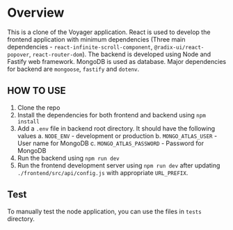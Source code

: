 # Overview

This is a clone of the Voyager application. React is used to develop the frontend application with minimum dependencies (Three main dependencies - `react-infinite-scroll-component`, `@radix-ui/react-popover`, `react-router-dom`). The backend is developed using Node and Fastify web framework. MongoDB is used as database. Major dependencies for backend are `mongoose`, `fastify` and `dotenv`.

## HOW TO USE

1. Clone the repo
2. Install the dependencies for both frontend and backend using `npm install`
3. Add a `.env` file in backend root directory. It should have the following values
  a. `NODE_ENV` - development or production
  b. `MONGO_ATLAS_USER` - User name for MongoDB
  c. `MONGO_ATLAS_PASSWORD` - Password for MongoDB
4. Run the backend using `npm run dev`
5. Run the frontend development server using `npm run dev` after updating `./frontend/src/api/config.js` with appropriate `URL_PREFIX`.

## Test

To manually test the node application, you can use the files in `tests` directory.
